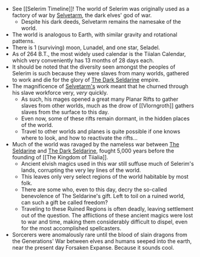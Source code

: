 - See [[Selerim Timeline]]! The world of Selerim was originally used as a factory of war by [Selvetarm](https://5e.tools/deities.html#selvetarm_drow_mtf), the dark elves' god of war.
	- Despite his dark deeds, Selvetarm remains the namesake of the world.
- The world is analogous to Earth, with similar gravity and rotational patterns.
- There is 1 (surviving) moon, Lunadel, and one star, Seladel.
- As of 264 B.T., the most widely used calendar is the Tiialan Calendar, which very conveniently has 13 months of 28 days each.
- It should be noted that the diversity seen amongst the peoples of Selerim is such because they were slaves from many worlds, gathered to work and die for the glory of [The Dark Seldarine](https://5e.tools/tables.html#drow%20deities%20(the%20dark%20seldarine)_mtf) empire.
- The magnificence of [Selvetarm's](https://5e.tools/deities.html#selvetarm_drow_mtf) work meant that he churned through his slave workforce very, *very* quickly. 
	- As such, his mages opened a great many Planar Rifts to gather slaves from other worlds, much as the drow of [[Vlorngroth]] gathers slaves from the surface to this day.
	- Even now, some of these rifts remain dormant, in the hidden places of the world.
	- Travel to other worlds and planes is quite possible if one knows where to look, and how to reactivate the rifts...
- Much of the world was ravaged by the nameless war between [The Seldarine](https://5e.tools/tables.html#elf%20deities%20(the%20seldarine)_mtf) and [The Dark Seldarine](https://5e.tools/tables.html#drow%20deities%20(the%20dark%20seldarine)_mtf), fought 5,000 years before the founding of [[The Kingdom of Tiialia]].
	- Ancient elvish magics used in this war still suffuse much of Selerim's lands, corrupting the very ley lines of the world. 
	- This leaves only very select regions of the world habitable by most folk. 
	- There are some who, even to this day, decry the so-called benevolence of The Seldarine's gift. Left to toil on a ruined world, can such a gift be called freedom?
	- Traveling to these Ruined Regions is often deadly, leaving settlement out of the question. The afflictions of these ancient magics were lost to war and time, making them considerably difficult to dispel, even for the most accomplished spellcasters.
- Sorcerers were anomalously rare until the blood of slain dragons from the Generations' War between elves and humans seeped into the earth, near the present day Forsaken Expanse. Because it sounds cool.